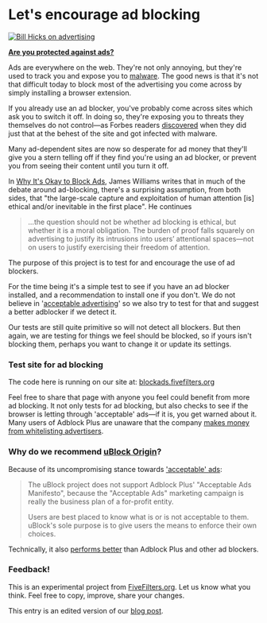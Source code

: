 # Let's encourage ad blocking

[![Bill Hicks on advertising](https://img.youtube.com/vi/aMN8REGJXaA/0.jpg)](https://www.youtube.com/watch?v=aMN8REGJXaA)

**[Are you protected against ads?](https://blockads.fivefilters.org)**

Ads are everywhere on the web. They're not only annoying, but they're used to track you and expose you to [malware](https://en.wikipedia.org/wiki/Malvertising). The good news is that it's not that difficult today to block most of the advertising you come across by simply installing a browser extension.

If you already use an ad blocker, you've probably come across sites which ask you to switch it off. In doing so, they're exposing you to threats they themselves do not control&mdash;as Forbes readers [discovered](https://www.schneier.com/blog/archives/2016/02/the_ads_vs_ad_b.html) when they did just that at the behest of the site and got infected with malware.

Many ad-dependent sites are now so desperate for ad money that they'll give you a stern telling off if they find you're using an ad blocker, or prevent you from seeing their content until you turn it off.

In [Why It's Okay to Block Ads](http://blog.practicalethics.ox.ac.uk/2015/10/why-its-ok-to-block-ads/), James Williams writes that in much of the debate around ad-blocking, there's a surprising assumption, from both sides, that "the large-scale capture and exploitation of human attention [is] ethical and/or inevitable in the first place".  He continues

<blockquote>...the question should not be whether ad blocking is ethical, but whether it is a moral obligation. The burden of proof falls squarely on advertising to justify its intrusions into users’ attentional spaces&mdash;not on users to justify exercising their freedom of attention.</blockquote>

The purpose of this project is to test for and encourage the use of ad blockers. 

For the time being it's a simple test to see if you have an ad blocker installed, and a recommendation to install one if you don't. We do not believe in '[acceptable advertising](https://github.com/fivefilters/block-ads/wiki/There-are-no-acceptable-ads)' so we also try to test for that and suggest a better adblocker if we detect it. 

Our tests are still quite primitive so will not detect all blockers. But then again, we are testing for things we feel should be blocked, so if yours isn't blocking them, perhaps you want to change it or update its settings. 

### Test site for ad blocking

The code here is running on our site at: [blockads.fivefilters.org](https://blockads.fivefilters.org)

Feel free to share that page with anyone you feel could benefit from more ad blocking. It not only tests for ad blocking, but also checks to see if the browser is letting through 'acceptable' ads&mdash;if it is, you get warned about it. Many users of Adblock Plus  are unaware that the company [makes money from whitelisting advertisers](http://www.engadget.com/2016/02/12/rip-adblock-plus/).

### Why do we recommend [uBlock Origin](https://github.com/gorhill/uBlock)?

Because of its uncompromising stance towards ['acceptable' ads](https://github.com/gorhill/uBlock/blob/master/MANIFESTO.md):

<blockquote><p>The uBlock project does not support Adblock Plus' "Acceptable Ads Manifesto", because the "Acceptable Ads" marketing campaign is really the business plan of a for-profit entity.</p>

<p>Users are best placed to know what is or is not acceptable to them. uBlock's sole purpose is to give users the means to enforce their own choices.</p></blockquote>

Technically, it also [performs better](https://github.com/gorhill/uBlock#performance) than Adblock Plus and other ad blockers.

### Feedback!

This is an experimental project from [FiveFilters.org](http://fivefilters.org). Let us know what you think. Feel free to copy, improve, share your changes.

This entry is an edited version of our [blog post](http://blog.fivefilters.org/post/140421322122/lets-encourage-ad-blocking).

